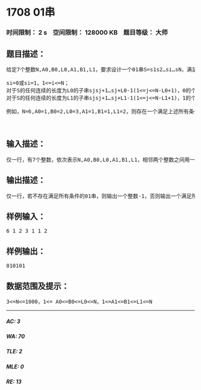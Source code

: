 # 1708 01串   
### 时间限制： 2 s&nbsp;&nbsp;&nbsp;&nbsp;空间限制： 128000 KB&nbsp;&nbsp;&nbsp;&nbsp;题目等级： 大师  
## 题目描述：  

<pre>
给定7个整数N,A0,B0,L0,A1,B1,L1，要求设计一个01串S=s1s2…si…sN，满足：

si=0或si=1，1<=i<=N；
对于S的任何连续的长度为L0的子串sjsj+1…sj+L0-1(1<=j<=N-L0+1)，0的个数大于等于A0且小于等于B0;
对于S的任何连续的长度为L1的子串sjsj+1…sj+L1-1(1<=j<=N-L1+1)，1的个数大于等于A1且小于等于B1;

例如，N=6,A0=1,B0=2,L0=3,A1=1,B1=1,L1=2，则存在一个满足上述所有条件的01串S=010101。
  

</pre>
  
  
## 输入描述：  

<pre>
仅一行，有7个整数，依次表示N,A0,B0,L0,A1,B1,L1，相邻两个整数之间用一个空格分隔。
</pre>
  
  
## 输出描述：  

<pre>
仅一行，若不存在满足所有条件的01串，则输出一个整数-1，否则输出一个满足所有条件的01串。
</pre>
  
  
## 样例输入：  

<pre>
6 1 2 3 1 1 2
</pre>
  
  
## 样例输出：  

<pre>
010101
</pre>
  
  
## 数据范围及提示：  

<pre>
3<=N<=1000，1<= A0<=B0<=L0<=N，1<=A1<=B1<=L1<=N
</pre>
  
  
***  

##### AC: 3  
##### WA: 70  
##### TLE: 2  
##### MLE: 0  
##### RE: 13  
